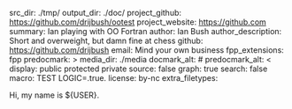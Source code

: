 src_dir: ./tmp/
output_dir: ./doc/
project_github: https://github.com/drijbush/ootest
project_website: https://github.com
summary: Ian playing with OO Fortran
author: Ian Bush
author_description: Short and overweight, but damn fine at chess
github: https://github.com/drijbush
email: Mind your own business
fpp_extensions: fpp
predocmark: >
media_dir: ./media
docmark_alt: #
predocmark_alt: <
display: public
         protected
         private
source: false
graph: true
search: false
macro: TEST
       LOGIC=.true.
license: by-nc
extra_filetypes:

Hi, my name is ${USER}.
